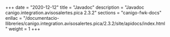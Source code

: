 +++
date        = "2020-12-12"
title       = "Javadoc"
description = "Javadoc canigo.integration.avisosalertes.pica 2.3.2"
sections    = "canigo-fwk-docs"
enllac		= "/documentacio-llibreries/canigo.integration.avisosalertes.pica/2.3.2/site/apidocs/index.html"
weight		= 1
+++
